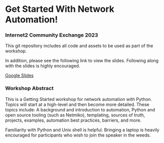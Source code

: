 # Get Started With Network Automation!
### Internet2 Community Exchange 2023

This git repository includes all code and assets to be used as part of the workshop.

In addition, please see the following link to view the slides. Following along with the slides is highly encouraged.

[Google Slides](https://docs.google.com/presentation/d/1T0iIf-BI-RHKJ4t-FT7ZmZfVnrNZG_Q8x2lzGOfM7Gk/edit?usp=sharing)

### Workshop Abstract

This is a Getting Started workshop for network automation with Python. Topics will start at a high-level and then become more detailed. These topics include: A background and introduction to automation, Python and open source tooling (such as Netmiko), templating, sources of truth, projects, examples, automation best practices, barriers, and more.

Familiarity with Python and Unix shell is helpful. Bringing a laptop is heavily encouraged for participants who wish to join the speaker in the weeds.
